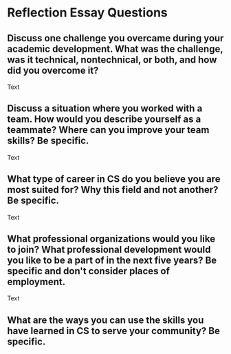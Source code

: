 # Reflection Essay Questions

## Discuss one challenge you overcame during your academic development. What was the challenge, was it technical, nontechnical, or both, and how did you overcome it?

Text

## Discuss a situation where you worked with a team. How would you describe yourself as a teammate? Where can you improve your team skills? Be specific.

Text

## What type of career in CS do you believe you are most suited for? Why this field and not another? Be specific.

Text

## What professional organizations would you like to join? What professional development would you like to be a part of in the next five years? Be specific and don't consider places of employment.

Text

## What are the ways you can use the skills you have learned in CS to serve your community? Be specific.


